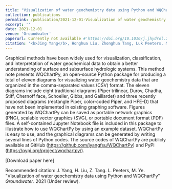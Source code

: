 ```yaml
---
title: "Visualization of water geochemistry data using Python and WQChartPy"
collection: publications
permalink: /publication/2021-12-01-Visualization of water geochemistry data using Python and WQChartPy
excerpt: ''
date: 2021-12-01
venue: 'Groundwater'
paperurl: Currently not available #'https://doi.org/10.1016/j.jhydrol.2021.127085'
citation: '<b>Jing Yang</b>, Honghua Liu, Zhonghua Tang, Luk Peeters, Ming Ye*. &quot;Visualization of water geochemistry data using Python and WQChartPy.&quot; <i>Groundwater</i>. 2021 (Under review).'
---
```

Graphical methods have been widely used for visualization, classification, and interpretation of water geochemical data to obtain a better understanding of surface and subsurface hydrologic systems. This method note presents WQChartPy, an open-source Python package for producing a total of eleven diagrams for visualizing water geochemistry data that are organized in the comma-separated values (CSV) format. The eleven diagrams include eight traditional diagrams (Piper trilinear, Durov, Chadha, Stiff, Chernoff face, Schoeller, Gibbs, and Gaillardet) and three recently proposed diagrams (rectangle Piper, color-coded Piper, and HFE-D) that have not been implemented in existing graphing software. Figures generated by WQChartPy can be saved as portable network graphics (PNG), scalable vector graphics (SVG), or portable document format (PDF) files. A self-contained Jupyter Notebook file is included in this package to illustrate how to use WQChartPy by using an example dataset. WQChartPy is easy to use, and the graphical diagrams can be generated by writing several lines of Python codes. The source codes of WQChartPy are publicly available at GitHub (https://github.com/jyangfsu/WQChartPy) and PyPI (https://pypi.org/project/wqchartpy/).

[Download paper here]

Recommended citation: J. Yang, H. Liu, Z. Tang. L. Peeters, M. Ye. "Visualization of water geochemistry data using Python and WQChartPy" <i>Groundwater</i>. 2021 (Under review).
